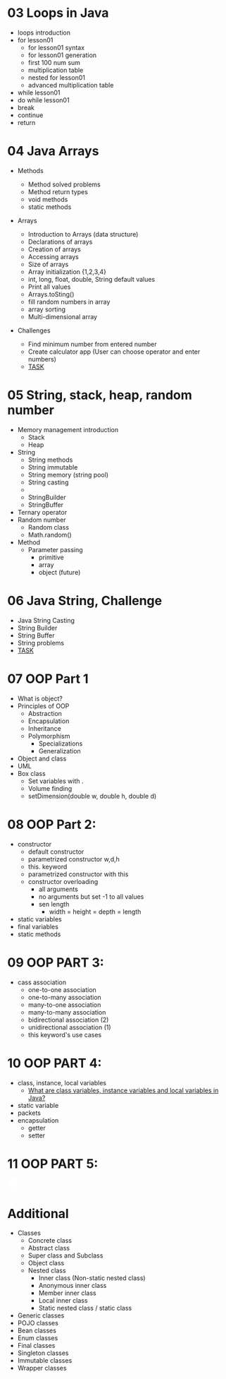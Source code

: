 # 03 Loops in Java

- loops introduction
- for lesson01
  - for lesson01 syntax
  - for lesson01 generation
  - first 100 num sum
  - multiplication table
  - nested for lesson01
  - advanced multiplication table
- while lesson01
- do while lesson01
- break
- continue
- return

# 04 Java Arrays
- Methods
  - Method solved problems
  - Method return types
  - void methods
  - static methods
- Arrays 
  - Introduction to Arrays (data structure)
  - Declarations of arrays
  - Creation of arrays
  - Accessing arrays
  - Size of arrays
  - Array initialization {1,2,3,4}
  - int, long, float, double, String default values
  - Print all values
  - Arrays.toSting()
  - fill random numbers in array
  - array sorting
  - Multi-dimensional array

- Challenges
  - Find minimum number from entered number
  - Create calculator app (User can choose operator and enter numbers)
  - [TASK](src/main/java/lesson02/task.md)

# 05 String, stack, heap, random number 

- Memory management introduction
  - Stack
  - Heap
- String
  - String methods
  - String immutable
  - String memory (string pool)
  - String casting
  - 
  - StringBuilder
  - StringBuffer
- Ternary operator
- Random number
  - Random class
  - Math.random()
- Method
  - Parameter passing
    - primitive
    - array
    - object (future)

# 06 Java String, Challenge
- Java String Casting
- String Builder
- String Buffer
- String problems
- [TASK](src/main/java/lesson04/task.md)

# 07 OOP Part 1
- What is object?
- Principles of OOP
  - Abstraction
  - Encapsulation
  - Inheritance
  - Polymorphism
    - Specializations
    - Generalization
- Object and class
- UML
- Box class 
  - Set variables with .
  - Volume finding
  - setDimension(double w, double h, double d)
  
# 08 OOP Part 2:
  - constructor
    - default constructor
    - parametrized constructor w,d,h
    - this. keyword 
    - parametrized constructor with this
    - constructor overloading
      - all arguments
      - no arguments but set -1 to all values
      - sen length
        - width = height = depth = length
- static variables
- final variables
- static methods

# 09 OOP PART 3:

- cass association
  - one-to-one association
  - one-to-many association
  - many-to-one association
  - many-to-many association
  - bidirectional association (2)
  - unidirectional association (1)
  - this keyword's use cases

# 10 OOP PART 4: 

- class, instance, local variables 
  - [What are class variables, instance variables and local variables in Java?](https://www.tutorialspoint.com/what-are-class-variables-instance-variables-and-local-variables-in-java)
- static variable
- packets
- encapsulation
  - getter
  - setter

# 11 OOP PART 5:


![img.png](img.png)
# Additional
- Classes
  - Concrete class
  - Abstract class
  - Super class and Subclass
  - Object class
  - Nested class
    - Inner class (Non-static nested class)
    - Anonymous inner class
    - Member inner class
    - Local inner class
    - Static nested class / static class
- Generic classes
- POJO classes
- Bean classes
- Enum classes
- Final classes
- Singleton classes
- Immutable classes
- Wrapper classes